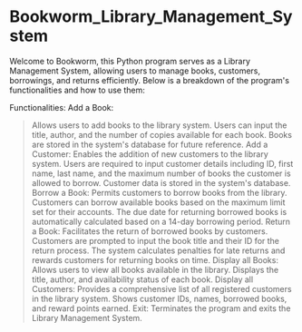 # Bookworm_Library_Management_System

Welcome to Bookworm, this Python program serves as a Library Management System, allowing users to manage books, customers, borrowings, and returns efficiently. Below is a breakdown of the program's functionalities and how to use them:

Functionalities:
Add a Book:
> Allows users to add books to the library system.
> Users can input the title, author, and the number of copies available for each book.
> Books are stored in the system's database for future reference.
Add a Customer:
> Enables the addition of new customers to the library system.
> Users are required to input customer details including ID, first name, last name, and the maximum number of books the customer is allowed to borrow.
> Customer data is stored in the system's database.
Borrow a Book:
> Permits customers to borrow books from the library.
> Customers can borrow available books based on the maximum limit set for their accounts.
> The due date for returning borrowed books is automatically calculated based on a 14-day borrowing period.
Return a Book:
> Facilitates the return of borrowed books by customers.
> Customers are prompted to input the book title and their ID for the return process.
> The system calculates penalties for late returns and rewards customers for returning books on time.
Display all Books:
> Allows users to view all books available in the library.
> Displays the title, author, and availability status of each book.
Display all Customers:
> Provides a comprehensive list of all registered customers in the library system.
> Shows customer IDs, names, borrowed books, and reward points earned.
Exit:
> Terminates the program and exits the Library Management System.
